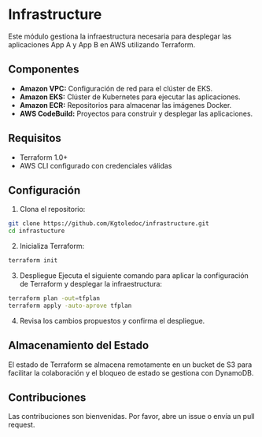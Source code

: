 # Infrastructure

Este módulo gestiona la infraestructura necesaria para desplegar las aplicaciones App A y App B en AWS utilizando Terraform.

## Componentes

- **Amazon VPC:** Configuración de red para el clúster de EKS.
- **Amazon EKS:** Clúster de Kubernetes para ejecutar las aplicaciones.
- **Amazon ECR:** Repositorios para almacenar las imágenes Docker.
- **AWS CodeBuild:** Proyectos para construir y desplegar las aplicaciones.

## Requisitos

- Terraform 1.0+
- AWS CLI configurado con credenciales válidas

## Configuración

1. Clona el repositorio:

```bash
git clone https://github.com/Kgtoledoc/infrastructure.git
cd infrastucture

```
2. Inicializa Terraform:
```bash
terraform init
```
3. Despliegue
Ejecuta el siguiente comando para aplicar la configuración de Terraform y desplegar la infraestructura:
```bash
terraform plan -out=tfplan
terraform apply -auto-aprove tfplan
```
4. Revisa los cambios propuestos y confirma el despliegue.

## Almacenamiento del Estado
El estado de Terraform se almacena remotamente en un bucket de S3 para facilitar la colaboración y el bloqueo de estado se gestiona con DynamoDB.

## Contribuciones
Las contribuciones son bienvenidas. Por favor, abre un issue o envía un pull request.